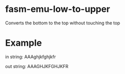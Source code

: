# fasm-emu-low-to-upper
Converts the bottom to the top without touching the top

# Example 
in string: AAAghjkfghjkfr

out string: AAAGHJKFGHJKFR
